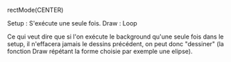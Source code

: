 rectMode(CENTER)

Setup : S'exécute une seule fois.
Draw : Loop

Ce qui veut dire que si l'on exécute le background qu'une seule fois dans le setup, il n'effacera jamais le dessins précédent, on peut donc "dessiner" (la fonction Draw répétant la forme choisie par exemple une elipse).